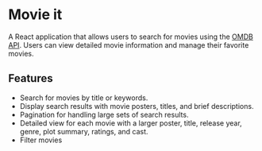 # Movie it

A React application that allows users to search for movies using the [OMDB API](https://www.omdbapi.com/). Users can view detailed movie information and manage their favorite movies.

## Features

- Search for movies by title or keywords.
- Display search results with movie posters, titles, and brief descriptions.
- Pagination for handling large sets of search results.
- Detailed view for each movie with a larger poster, title, release year, genre, plot summary, ratings, and cast.
- Filter movies
